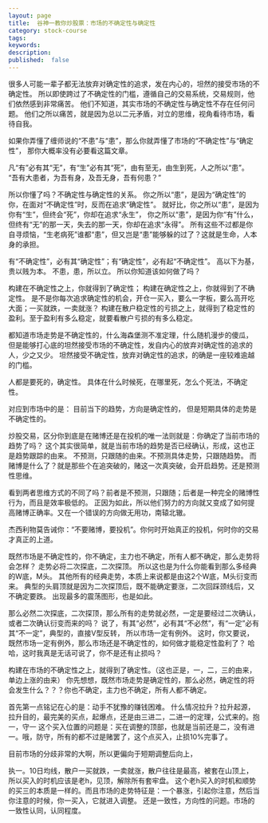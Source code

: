 ```yaml
---
layout: page
title:  谷神一教你炒股票：市场的不确定性与确定性
category: stock-course
tags:
keywords:
description:  
published:  false
---
```


很多人可能一辈子都无法放弃对确定性的追求，发在内心的，坦然的接受市场的不确定性。
所以即使跨过了不确定性的门槛，遵循自己的交易系统，交易规则，他们依然感到非常痛苦。
他们不知道，其实市场的不确定性与确定性不存在任何问题。
他们之所以痛苦，就是因为总以二元矛盾，对立的思维，视角看待市场，看待自我。

如果你弄懂了缠师说的“不患”与“患”，那么你就弄懂了市场的“不确定性”与“确定性”，
那你大概率没有必要看这篇文章。

凡“有”必有其“无”，有“生”必有其“死”，由有至无，由生到死，人之所以“患”。
“吾有大患者，为吾有身，及吾无身，吾有何患？”

所以你懂了吗？不确定性与确定性的关系。
你之所以“患”，是因为“确定性”的你，在面对“不确定性”时，反而在追求“确定性”。
就好比，你之所以“患”，是因为你有“生”，但终会“死”，你却在追求“永生”，
你之所以“患”，是因为你“有”什么，但终有“无”的那一天，失去的那一天，你却在追求“永得”。
所有这些不过都是你自寻烦恼，“生老病死”谁都“患”，但又岂是“患”能够躲的过了？这就是生命，人本身的承担。

有“不确定性”，必有其“确定性”；有“确定性”，必有起“不确定性”。
高以下为基，贵以贱为本。
不患，患，所以立。
所以你知道该如何做了吗？

构建在不确定性之上，你就得到了确定性；
构建在确定性之上，你就得到了不确定性。
是不是你每次追求确定性的机会，开仓一买入，要么一字板，要么高开吃大面；一买就跌，一卖就涨？
构建在散户稳定性的亏损之上，就得到了稳定性的盈利。至于盈利有多么稳定，就要看散户亏损的有多么稳定。


都知道市场走势是不确定性的，什么海森堡测不准定理，什么随机漫步的傻瓜，
但是能够打心底的坦然接受市场的不确定性，发自内心的放弃对确定性的追求的人，少之又少。
坦然接受不确定性，放弃对确定性的追求，的确是一座较难逾越的门槛。


人都是要死的，确定性。
具体在什么时候死，在哪里死，怎么个死法，不确定性。

对应到市场中的是：
目前当下的趋势，方向是确定性的，
但是短期具体的走势是不确定性的。

炒股交易，区分你到底是在赌博还是在投机的唯一法则就是：你确定了当前市场的趋势了吗？
这个其实很简单，就是当前市场的趋势是否已经确认，形成，这也正是趋势跟踪的由来。
不预测，只跟随的由来。不预测具体走势，只跟随趋势。
而赌博是什么了？就是那些个在追突破的，赌这一次真突破，会开启趋势。还是预测性思维。

看到两者思维方式的不同了吗？前者是不预测，只跟随；后者是一种完全的赌博性行为，而且是效率极低的。
正因为如此，所以他们努力的方向就又变成了如何提高赌博正确率。又在一个错误的方向做无用功，南辕北辙。

杰西利物莫告诫你：“不要赌博，要投机”。你何时开始真正的投机，何时你的交易才真正的上道。

既然市场是不确定性的，你不确定，主力也不确定，所有人都不确定，那么走势将会怎样？
走势必将二次探底，二次探顶。
所以这也是为什么你能看到那么多经典的W底，M头。
其他所有的经典走势，本质上来说都是由这2个W底，M头衍变而来。
典型的头肩顶就是因为二次探顶后，既不能确定要涨，二次回踩颈线后，又不确定要跌。
出现最多的震荡图形，也是如此。


那么必然二次探底，二次探顶，那么所有的走势就必然，一定是要经过二次确认，或者二次确认衍变而来的吗？
说了，有其“必然”，必有其“不必然”，有“一定”必有其“不一定”，典型的，直接V型反转，
所以市场一定有例外。
这时，你又要说，既然市场一定有例外，那么市场还是不确定性的，如何做才能稳定性盈利了？
哈哈，这时我真是无话可说了，你不是还有止损吗？


构建在市场的不确定性之上，就得到了确定性。（这也正是，一，二，三的由来，单边上涨的由来）
你先想想，既然市场走势是确定性的，那么必然，确定性的将会发生什么？？？你也不确定，主力也不确定，所有人都不确定。


首先第一点铭记在心的是：动手不犹豫的赚钱困难。
什么情况拉升？拉升起源，拉升目的，最完美的买点，起爆点，还是由三进二，二进一的定理，公式来的。抱一，守一
这个买入位置的问题是：买在调整的顶部，也就是当前还是二，没有进一。哦，防守，所有的都不过是赌罢了，这个点买入，止损10%完事了。

目前市场的分歧非常的大啊，所以更偏向于短期调整后向上，

执一。10日均线，散户一买就跌，一卖就涨，散户往往是最高，被套在山顶上，所以买入的时机应该是老h，见顶，解除所有套牢盘。
这个老h买入的时机和顺势的买三的本质是一样的。而且市场的走势特征是：一个暴涨，引起你注意，然后当你注意的时候，你一买入，它就进入调整。
还是一致性，方向性的问题。市场的一致性认同，认同程度。




























